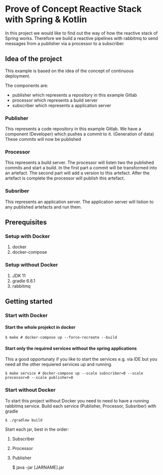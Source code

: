 # Prove of Concept Reactive Stack with Spring & Kotlin

In this project we would like to find out the way of how the reactive stack of Spring works.
Therefore we build a reactive pipelines with rabbitmq to send messages from a publisher via a processor to a subscriber.



## Idea of the project

This example is based on the idea of the concept of continuous deployment.


The components are:
- publisher which represents a repository in this example Gitlab
- processor which represents a build server
- subscriber which represents a application server


### Publisher

This represents a code repository in this example Gitlab.
We have a component (Developer) which pushes a commit to it. (Generation of data)
These commits will now be published

### Processor

This represents a build server.
The processor will listen two the published commits and start a build.
In the first part a commit will be transformed into an artefact.
The second part will add a version to this artefact.
After the artefact is complete the processor will publish this artefact.

### Subsriber

This represents an application server.
The application server will listion to any published artefacts and run them.

## Prerequisites

### Setup with Docker

1. docker
2. docker-compose

### Setup without Docker

1. JDK 11
2. gradle 6.6.1
3. rabbitmq

## Getting started

### Start with Docker

#### Start the whole projekct in docker

    $ make # docker-compose up --force-recreate --build
   
#### Start only the required services without the spring applications

This a good opportunaty if you like to start the services e.g. via IDE but you need all the other requiered services up and running.

    $ make service # docker-compose up --scale subscriber=0 --scale processor=0 --scale publisher=0

### Start without Docker

To start this project without Docker you need to need to have a running rabbitmq service.
Build each service (Publisher, Processor, Subsriber) with gradle

    $ ./gradlew build

Start each jar, best in the order:
1. Subscriber
2. Processor
3. Publisher

    $ java -jar [JARNAME].jar

